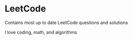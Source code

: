 # LeetCode
Contains most up to date LeetCode questions and solutions

I love coding, math, and algorithms
